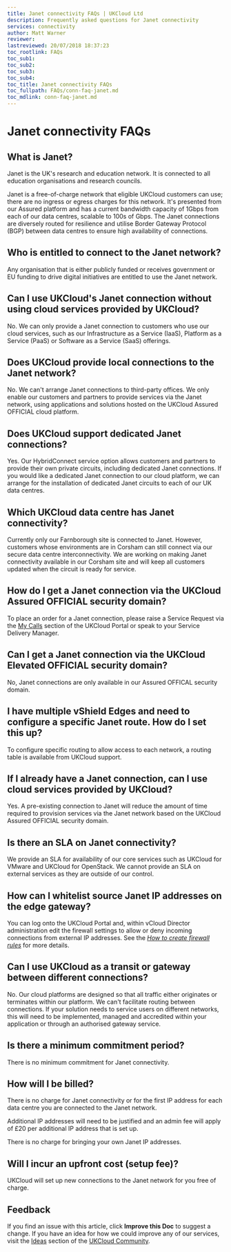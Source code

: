 ```yaml
---
title: Janet connectivity FAQs | UKCloud Ltd
description: Frequently asked questions for Janet connectivity
services: connectivity
author: Matt Warner
reviewer:
lastreviewed: 20/07/2018 18:37:23
toc_rootlink: FAQs
toc_sub1: 
toc_sub2:
toc_sub3:
toc_sub4:
toc_title: Janet connectivity FAQs
toc_fullpath: FAQs/conn-faq-janet.md
toc_mdlink: conn-faq-janet.md
---
```


# Janet connectivity FAQs

## What is Janet?

Janet is the UK's research and education network. It is connected to all education organisations and research councils.

Janet is a free-of-charge network that eligible UKCloud customers can use; there are no ingress or egress charges for this network. It's presented from our Assured platform and has a current bandwidth capacity of 1Gbps from each of our data centres, scalable to 100s of Gbps. The Janet connections are diversely routed for resilience and utilise Border Gateway Protocol (BGP) between data centres to ensure high availability of connections. 

## Who is entitled to connect to the Janet network?

Any organisation that is either publicly funded or receives government or EU funding to drive digital initiatives are entitled to use the Janet network.

## Can I use UKCloud's Janet connection without using cloud services provided by UKCloud?

No. We can only provide a Janet connection to customers who use our cloud services, such as our Infrastructure as a Service (IaaS), Platform as a Service (PaaS) or Software as a Service (SaaS) offerings.

## Does UKCloud provide local connections to the Janet network?

No. We can't arrange Janet connections to third-party offices. We only enable our customers and partners to provide services via the Janet network, using applications and solutions hosted on the UKCloud Assured OFFICIAL cloud platform.

## Does UKCloud support dedicated Janet connections?

Yes. Our HybridConnect service option allows customers and partners to provide their own private circuits, including dedicated Janet connections. If you would like a dedicated Janet connection to our cloud platform, we can arrange for the installation of dedicated Janet circuits to each of our UK data centres.

## Which UKCloud data centre has Janet connectivity?

Currently only our Farnborough site is connected to Janet. However, customers whose environments are in Corsham can still connect via our secure data centre interconnectivity. We are working on making Janet connectivity available in our Corsham site and will keep all customers updated when the circuit is ready for service.

## How do I get a Janet connection via the UKCloud Assured OFFICIAL security domain?

To place an order for a Janet connection, please raise a Service Request via the [My Calls](https://portal.skyscapecloud.com/support/ivanti) section of the UKCloud Portal or speak to your Service Delivery Manager.

## Can I get a Janet connection via the UKCloud Elevated OFFICIAL security domain?

No, Janet connections are only available in our Assured OFFICAL security domain.

## I have multiple vShield Edges and need to configure a specific Janet route. How do I set this up?

To configure specific routing to allow access to each network, a routing table is available from UKCloud support.

## If I already have a Janet connection, can I use cloud services provided by UKCloud?

Yes. A pre-existing connection to Janet will reduce the amount of time required to provision services via the Janet network based on the UKCloud Assured OFFICIAL security domain.

## Is there an SLA on Janet connectivity?

We provide an SLA for availability of our core services such as UKCloud for VMware and UKCloud for OpenStack. We cannot provide an SLA on external services as they are outside of our control.

## How can I whitelist source Janet IP addresses on the edge gateway?

You can log onto the UKCloud Portal and, within vCloud Director administration edit the firewall settings to allow or deny incoming connections from external IP addresses. See the [*How to create firewall rules*](../vmware/vmw-how-create-firewall-rules.md) for more details.

## Can I use UKCloud as a transit or gateway between different connections?

No. Our cloud platforms are designed so that all traffic either originates or terminates within our platform. We can't facilitate routing between connections. If your solution needs to service users on different networks, this will need to be implemented, managed and accredited within your application or through an authorised gateway service.

## Is there a minimum commitment period?

There is no minimum commitment for Janet connectivity.

## How will I be billed?

There is no charge for Janet connectivity or for the first IP address for each data centre you are connected to the Janet network.

Additional IP addresses will need to be justified and an admin fee will apply of £20 per additional IP address that is set up.

There is no charge for bringing your own Janet IP addresses.

## Will I incur an upfront cost (setup fee)?

UKCloud will set up new connections to the Janet network for you free of charge.

## Feedback

If you find an issue with this article, click **Improve this Doc** to suggest a change. If you have an idea for how we could improve any of our services, visit the [Ideas](https://community.ukcloud.com/ideas) section of the [UKCloud Community](https://community.ukcloud.com).
